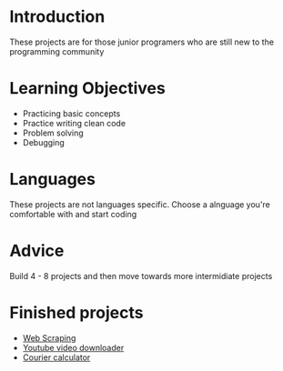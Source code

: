 # Introduction
These projects are for those junior programers who are still new to the programming community

# Learning Objectives
- Practicing basic concepts 
- Practice writing clean code 
- Problem solving 
- Debugging

# Languages
These projects are not languages specific. Choose a alnguage you're comfortable with and start coding

# Advice
Build 4 - 8 projects and then move towards more intermidiate projects

# Finished projects
- [Web Scraping](https://github.com/iamqaasim/Programing_Projects/tree/main/Beginner/Web_scraping)
- [Youtube video downloader](https://github.com/iamqaasim/Programing_Projects/tree/main/Beginner/Youtube_video_downloader)
- [Courier calculator](https://github.com/iamqaasim/Programing_Projects/tree/main/Beginner/Courier_caculator)
